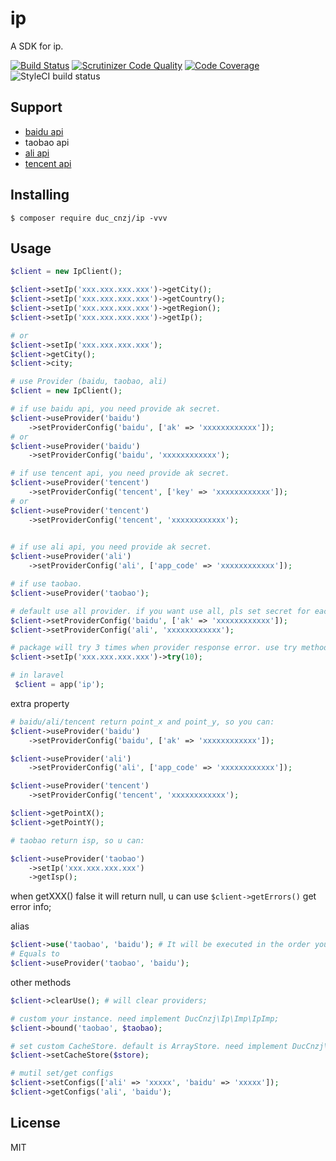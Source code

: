 # ip

A SDK for ip.

[![Build Status](https://travis-ci.com/DuC-cnZj/ip.svg?branch=master)](https://travis-ci.com/DuC-cnZj/ip)
[![Scrutinizer Code Quality](https://scrutinizer-ci.com/g/DuC-cnZj/ip/badges/quality-score.png?b=master)](https://scrutinizer-ci.com/g/DuC-cnZj/ip/?branch=master)
[![Code Coverage](https://scrutinizer-ci.com/g/DuC-cnZj/ip/badges/coverage.png?b=master)](https://scrutinizer-ci.com/g/DuC-cnZj/ip/?branch=master)
![StyleCI build status](https://github.styleci.io/repos/156356126/shield)

## Support

- [baidu api](http://lbsyun.baidu.com/index.php?title=webapi/ip-api)
- taobao api
- [ali api](https://market.aliyun.com/products/57002002/cmapi018957.html?spm=5176.730005.productlist.d_cmapi018957.6f613524XYMOwf&innerSource=search_ip#sku=yuncode1295700000)
- [tencent api](https://lbs.qq.com/webservice_v1/guide-ip.html)

## Installing

```shell
$ composer require duc_cnzj/ip -vvv
```

## Usage

```php
$client = new IpClient();

$client->setIp('xxx.xxx.xxx.xxx')->getCity();
$client->setIp('xxx.xxx.xxx.xxx')->getCountry();
$client->setIp('xxx.xxx.xxx.xxx')->getRegion();
$client->setIp('xxx.xxx.xxx.xxx')->getIp();

# or
$client->setIp('xxx.xxx.xxx.xxx');
$client->getCity();
$client->city;

# use Provider (baidu, taobao, ali)
$client = new IpClient();

# if use baidu api, you need provide ak secret.
$client->useProvider('baidu')
    ->setProviderConfig('baidu', ['ak' => 'xxxxxxxxxxxx']);
# or 
$client->useProvider('baidu')
    ->setProviderConfig('baidu', 'xxxxxxxxxxxx');

# if use tencent api, you need provide ak secret.
$client->useProvider('tencent')
    ->setProviderConfig('tencent', ['key' => 'xxxxxxxxxxxx']);
# or 
$client->useProvider('tencent')
    ->setProviderConfig('tencent', 'xxxxxxxxxxxx');
    

# if use ali api, you need provide ak secret.
$client->useProvider('ali')
    ->setProviderConfig('ali', ['app_code' => 'xxxxxxxxxxxx']);

# if use taobao.
$client->useProvider('taobao');

# default use all provider. if you want use all, pls set secret for each provider.
$client->setProviderConfig('baidu', ['ak' => 'xxxxxxxxxxxx']);
$client->setProviderConfig('ali', 'xxxxxxxxxxxx');

# package will try 3 times when provider response error. use try method to reset tryTimes.
$client->setIp('xxx.xxx.xxx.xxx')->try(10);

# in laravel
 $client = app('ip');
```

extra property
```php
# baidu/ali/tencent return point_x and point_y, so you can:
$client->useProvider('baidu')
    ->setProviderConfig('baidu', ['ak' => 'xxxxxxxxxxxx']);

$client->useProvider('ali')
    ->setProviderConfig('ali', ['app_code' => 'xxxxxxxxxxxx']);

$client->useProvider('tencent')
    ->setProviderConfig('tencent', 'xxxxxxxxxxxx');

$client->getPointX();
$client->getPointY();

# taobao return isp, so u can:

$client->useProvider('taobao')
    ->setIp('xxx.xxx.xxx.xxx')
    ->getIsp();
```

when getXXX() false it will return null, u can use `$client->getErrors()` get error info;

alias
```php
$client->use('taobao', 'baidu'); # It will be executed in the order you passed it in
# Equals to
$client->useProvider('taobao', 'baidu');
```

other methods
```php
$client->clearUse(); # will clear providers;

# custom your instance. need implement DucCnzj\Ip\Imp\IpImp;
$client->bound('taobao', $taobao);

# set custom CacheStore. default is ArrayStore. need implement DucCnzj\Ip\Imp\CacheStoreImp;
$client->setCacheStore($store);

# mutil set/get configs
$client->setConfigs(['ali' => 'xxxxx', 'baidu' => 'xxxxx']);
$client->getConfigs('ali', 'baidu');
```

## License

MIT
